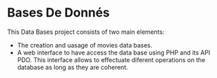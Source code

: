 # Bases De Donnés

This Data Bases project consists of two main elements:
- The creation and uasage of movies data bases.
- A web interface to have access the data base using PHP and its API PDO. This interface allows to effectuate diferent operations on the database as long as they are coherent. 

